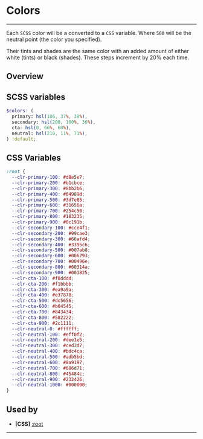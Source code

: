 # Colors

---

Each `SCSS` color will be a converted to a `CSS` variable. Where `500` will be the neutral point (the color you specified).

Their tints and shades are the same color with an added amount of either white (tints) or black (shades). These steps increment by 20% each time.

## Overview

<!-- Table will be loaded via the colorToTable plugin, entry span is it's hook -->

<span class='color-table-entry'></span>

## SCSS variables

```scss
$colors: (
  primary: hsl(186, 37%, 38%),
  secondary: hsl(200, 100%, 36%),
  cta: hsl(0, 66%, 60%),
  neutral: hsl(210, 11%, 71%),
) !default;
```

## CSS Variables

```css
:root {
  --clr-primary-100: #d8e5e7;
  --clr-primary-200: #b1cbce;
  --clr-primary-300: #8bb2b6;
  --clr-primary-400: #64989d;
  --clr-primary-500: #3d7e85;
  --clr-primary-600: #31656a;
  --clr-primary-700: #254c50;
  --clr-primary-800: #183235;
  --clr-primary-900: #0c191b;
  --clr-secondary-100: #cce4f1;
  --clr-secondary-200: #99cae3;
  --clr-secondary-300: #66afd4;
  --clr-secondary-400: #3395c6;
  --clr-secondary-500: #007ab8;
  --clr-secondary-600: #006293;
  --clr-secondary-700: #00496e;
  --clr-secondary-800: #00314a;
  --clr-secondary-900: #001825;
  --clr-cta-100: #f8dddd;
  --clr-cta-200: #f1bbbb;
  --clr-cta-300: #ea9a9a;
  --clr-cta-400: #e37878;
  --clr-cta-500: #dc5656;
  --clr-cta-600: #b04545;
  --clr-cta-700: #843434;
  --clr-cta-800: #582222;
  --clr-cta-900: #2c1111;
  --clr-neutral-0: #ffffff;
  --clr-neutral-100: #eff0f2;
  --clr-neutral-200: #dee1e5;
  --clr-neutral-300: #ced3d7;
  --clr-neutral-400: #bdc4ca;
  --clr-neutral-500: #adb5bd;
  --clr-neutral-600: #8a9197;
  --clr-neutral-700: #686d71;
  --clr-neutral-800: #45484c;
  --clr-neutral-900: #232426;
  --clr-neutral-1000: #000000;
}
```

## Used by

- **[CSS]** [:root](css/base/root.md)

---
